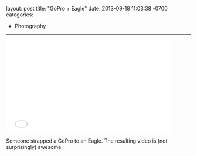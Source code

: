 layout: post
title:  "GoPro + Eagle"
date:   2013-09-18 11:03:38 -0700
categories:
  - Photography
---

<iframe class="embedly-embed" src="//cdn.embedly.com/widgets/media.html?src=https%3A%2F%2Fwww.youtube.com%2Fembed%2FG3QrhdfLCO8%3Ffeature%3Doembed&url=https%3A%2F%2Fwww.youtube.com%2Fwatch%3Fv%3DG3QrhdfLCO8&image=https%3A%2F%2Fi.ytimg.com%2Fvi%2FG3QrhdfLCO8%2Fhqdefault.jpg&key=d815972c91e546edb5d2d02e509f8b1c&type=text%2Fhtml&schema=youtube" width="450" height="253" scrolling="no" frameborder="0" allowfullscreen></iframe>

Someone strapped a GoPro to an Eagle. The resulting video is (not surprisingly) awesome.
